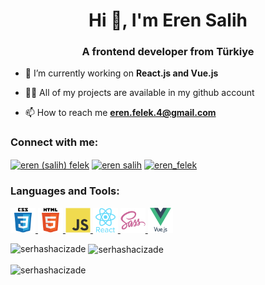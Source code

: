 <h1 align="center">Hi 👋, I'm Eren Salih</h1>
<h3 align="center">A frontend developer from Türkiye</h3>

- 🔭 I’m currently working on **React.js and Vue.js**

- 👨‍💻 All of my projects are available in my github account

- 📫 How to reach me **eren.felek.4@gmail.com**

<h3 align="left">Connect with me:</h3>
<p align="left">
<a href="https://linkedin.com/in/eren (salih) felek" target="blank"><img align="center" src="https://raw.githubusercontent.com/rahuldkjain/github-profile-readme-generator/master/src/images/icons/Social/linked-in-alt.svg" alt="eren (salih) felek" height="30" width="40" /></a>
<a href="https://fb.com/eren salih" target="blank"><img align="center" src="https://raw.githubusercontent.com/rahuldkjain/github-profile-readme-generator/master/src/images/icons/Social/facebook.svg" alt="eren salih" height="30" width="40" /></a>
<a href="https://instagram.com/eren_felek" target="blank"><img align="center" src="https://raw.githubusercontent.com/rahuldkjain/github-profile-readme-generator/master/src/images/icons/Social/instagram.svg" alt="eren_felek" height="30" width="40" /></a>
</p>

<h3 align="left">Languages and Tools:</h3>
<p align="left"> <a href="https://www.w3schools.com/css/" target="_blank" rel="noreferrer"> <img src="https://raw.githubusercontent.com/devicons/devicon/master/icons/css3/css3-original-wordmark.svg" alt="css3" width="40" height="40"/> </a> <a href="https://www.w3.org/html/" target="_blank" rel="noreferrer"> <img src="https://raw.githubusercontent.com/devicons/devicon/master/icons/html5/html5-original-wordmark.svg" alt="html5" width="40" height="40"/> </a> <a href="https://developer.mozilla.org/en-US/docs/Web/JavaScript" target="_blank" rel="noreferrer"> <img src="https://raw.githubusercontent.com/devicons/devicon/master/icons/javascript/javascript-original.svg" alt="javascript" width="40" height="40"/> </a> <a href="https://reactjs.org/" target="_blank" rel="noreferrer"> <img src="https://raw.githubusercontent.com/devicons/devicon/master/icons/react/react-original-wordmark.svg" alt="react" width="40" height="40"/> </a> <a href="https://sass-lang.com" target="_blank" rel="noreferrer"> <img src="https://raw.githubusercontent.com/devicons/devicon/master/icons/sass/sass-original.svg" alt="sass" width="40" height="40"/> </a> <a href="https://vuejs.org/" target="_blank" rel="noreferrer"> <img src="https://raw.githubusercontent.com/devicons/devicon/master/icons/vuejs/vuejs-original-wordmark.svg" alt="vuejs" width="40" height="40"/> </a> </p>

<p><img align="left" src="https://github-readme-stats.vercel.app/api/top-langs?username=serhashacizade&show_icons=true&locale=en&layout=compact" alt="serhashacizade" /></p>

<p>&nbsp;<img align="center" src="https://github-readme-stats.vercel.app/api?username=serhashacizade&show_icons=true&locale=en" alt="serhashacizade" /></p>

<p><img align="center" src="https://github-readme-streak-stats.herokuapp.com/?user=serhashacizade&" alt="serhashacizade" /></p>
